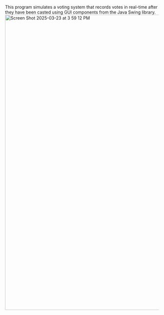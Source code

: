 This program simulates a voting system that records votes in real-time after they have been casted using GUI components from the Java Swing library.
<img width="970" alt="Screen Shot 2025-03-23 at 3 59 12 PM" src="https://github.com/user-attachments/assets/ad6378b2-18be-4ef4-a874-7a589b36eee2" />
